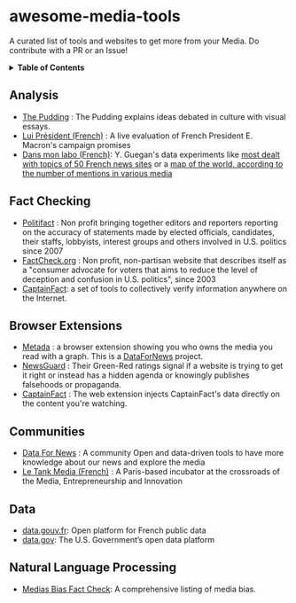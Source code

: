# awesome-media-tools
A curated list of tools and websites to get more from your Media. Do contribute with a PR or an Issue!

<details>
  <summary><strong>Table of Contents</strong></summary>
  
  - [Analysis](#analysis)
  - [Fact Checking](#fact-checking)
  - [Browser Extensions](#browser-extensions)
  - [Communities](#communities)
  - [Data](#data)
  - [Natural Language Processing](#natural-language-processing)

</details>

## Analysis

- [The Pudding](https://pudding.cool) : The Pudding explains ideas debated in culture with visual essays.
- [Lui Président (French)](http://www.luipresident.fr/) : A live evaluation of French President E. Macron's campaign promises
- [Dans mon labo (French)](https://dansmonlabo.com): Y. Guegan's data experiments like [most dealt with topics of 50 French news sites](https://dansmonlabo.com/2018/02/01/obsessions-marottes-et-zones-dombre-voici-les-sujets-preferes-de-50-sites-dinfo-1661) or a [map of the world, according to the number of mentions in various media](https://dansmonlabo.com/2016/01/24/le-monde-vu-par-les-medias-francais-990)

## Fact Checking

- [Politifact](https://www.politifact.com/) : Non profit bringing together editors and reporters reporting on the accuracy of statements made by elected officials, candidates, their staffs, lobbyists, interest groups and others involved in U.S. politics since 2007
- [FactCheck.org](https://www.factcheck.org/) : Non profit, non-partisan website that describes itself as a "consumer advocate for voters that aims to reduce the level of deception and confusion in U.S. politics", since 2003
- [CaptainFact](https://captainfact.io/):  a set of tools to collectively verify information anywhere on the Internet.

## Browser Extensions

- [Metada](https://metada.org) : a browser extension showing you who owns the media you read with a graph. This is a [DataForNews](https://datafor.news) project.
- [NewsGuard](https://www.newsguardtech.com/) : Their Green-Red ratings signal if a website is trying to get it right or instead has a hidden agenda or knowingly publishes falsehoods or propaganda.
- [CaptainFact](https://captainfact.io/extension) : The web extension injects CaptainFact's data directly on the content you're watching.

## Communities

- [Data For News](https://datafor.news) : A community Open and data-driven tools to have more knowledge about our news and explore the media
- [Le Tank Media (French)](http://letankmedia.fr/) : A Paris-based incubator at the crossroads of the Media, Entrepreneurship and Innovation

## Data

- [data.gouv.fr](https://www.data.gouv.fr/en/): Open platform for French public data
- [data.gov](https://www.data.gov/): The U.S. Government’s open data platform

## Natural Language Processing

- [Medias Bias Fact Check](https://mediabiasfactcheck.com/): A comprehensive listing of media bias.
